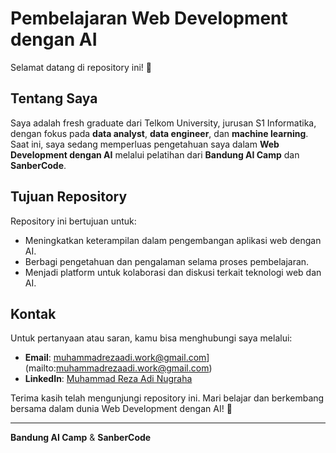 # Pembelajaran Web Development dengan AI

Selamat datang di repository ini! 🙌

## Tentang Saya

Saya adalah fresh graduate dari Telkom University, jurusan S1 Informatika, dengan fokus pada **data analyst**, **data engineer**, dan **machine learning**. Saat ini, saya sedang memperluas pengetahuan saya dalam **Web Development dengan AI** melalui pelatihan dari **Bandung AI Camp** dan **SanberCode**.

## Tujuan Repository

Repository ini bertujuan untuk:

- Meningkatkan keterampilan dalam pengembangan aplikasi web dengan AI.
- Berbagi pengetahuan dan pengalaman selama proses pembelajaran.
- Menjadi platform untuk kolaborasi dan diskusi terkait teknologi web dan AI.

## Kontak

Untuk pertanyaan atau saran, kamu bisa menghubungi saya melalui:

- **Email**: muhammadrezaadi.work@gmail.com](mailto:muhammadrezaadi.work@gmail.com)
- **LinkedIn**: [Muhammad Reza Adi Nugraha](https://linkedin.com/in/rezaadinugraha)

Terima kasih telah mengunjungi repository ini. Mari belajar dan berkembang bersama dalam dunia Web Development dengan AI! 🚀

---

**Bandung AI Camp** & **SanberCode**

